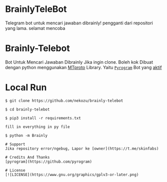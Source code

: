 # BrainlyTeleBot
Telegram bot untuk mencari jawaban dibrainly! pengganti dari repositori yang lama. selamat mencoba
# Brainly-Telebot
Bot Untuk Mencari Jawaban Dibrainly
Jika ingin clone. Boleh kok
Dibuat dengan python menggunakan [MTproto](https://core.telegram.org/mtproto) Library. Yaitu [`Pyrogram`](https://docs.pyrogram.org)
Bot yang [aktif](https://t.me/brainlynbot)

# Local Run
```
$ git clone https://github.com/nekozu/brainly-telebot

$ cd brainly-telebot

$ pip3 install -r requirements.txt

fill in everything in py file

$ python -m Brainly

# Support 
Jika repository error/ngebug, Lapor ke [owner](https://t.me/skinfabs)

# Credits And Thanks
[pyrogram](https://github.com/pyrogram)

# License
[![LICENSE](https://www.gnu.org/graphics/gplv3-or-later.png)
